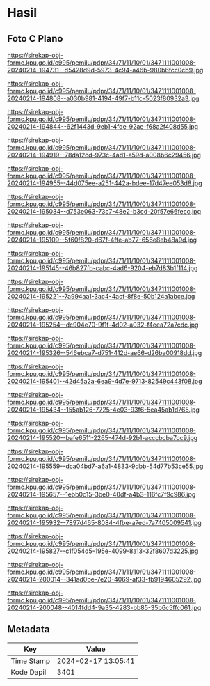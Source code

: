 # Hasil

## Foto C Plano

https://sirekap-obj-formc.kpu.go.id/c995/pemilu/pdpr/34/71/11/10/01/3471111001008-20240214-194731--d5428d9d-5973-4c94-a46b-980b6fcc0cb9.jpg

https://sirekap-obj-formc.kpu.go.id/c995/pemilu/pdpr/34/71/11/10/01/3471111001008-20240214-194808--a030b981-4194-49f7-b11c-5023f80932a3.jpg

https://sirekap-obj-formc.kpu.go.id/c995/pemilu/pdpr/34/71/11/10/01/3471111001008-20240214-194844--62f1443d-9eb1-4fde-92ae-f68a2f408d55.jpg

https://sirekap-obj-formc.kpu.go.id/c995/pemilu/pdpr/34/71/11/10/01/3471111001008-20240214-194919--78da12cd-973c-4ad1-a59d-a008b6c29456.jpg

https://sirekap-obj-formc.kpu.go.id/c995/pemilu/pdpr/34/71/11/10/01/3471111001008-20240214-194955--44d075ee-a251-442a-bdee-17d47ee053d8.jpg

https://sirekap-obj-formc.kpu.go.id/c995/pemilu/pdpr/34/71/11/10/01/3471111001008-20240214-195034--d753e063-73c7-48e2-b3cd-20f57e66fecc.jpg

https://sirekap-obj-formc.kpu.go.id/c995/pemilu/pdpr/34/71/11/10/01/3471111001008-20240214-195109--5f60f820-d67f-4ffe-ab77-656e8eb48a9d.jpg

https://sirekap-obj-formc.kpu.go.id/c995/pemilu/pdpr/34/71/11/10/01/3471111001008-20240214-195145--46b827fb-cabc-4ad6-9204-eb7d83b1f114.jpg

https://sirekap-obj-formc.kpu.go.id/c995/pemilu/pdpr/34/71/11/10/01/3471111001008-20240214-195221--7a994aa1-3ac4-4acf-8f8e-50b124a1abce.jpg

https://sirekap-obj-formc.kpu.go.id/c995/pemilu/pdpr/34/71/11/10/01/3471111001008-20240214-195254--dc904e70-9f1f-4d02-a032-f4eea72a7cdc.jpg

https://sirekap-obj-formc.kpu.go.id/c995/pemilu/pdpr/34/71/11/10/01/3471111001008-20240214-195326--546ebca7-d751-412d-ae66-d26ba00918dd.jpg

https://sirekap-obj-formc.kpu.go.id/c995/pemilu/pdpr/34/71/11/10/01/3471111001008-20240214-195401--42d45a2a-6ea9-4d7e-9713-82549c443f08.jpg

https://sirekap-obj-formc.kpu.go.id/c995/pemilu/pdpr/34/71/11/10/01/3471111001008-20240214-195434--155ab126-7725-4e03-93f6-5ea45ab1d765.jpg

https://sirekap-obj-formc.kpu.go.id/c995/pemilu/pdpr/34/71/11/10/01/3471111001008-20240214-195520--bafe6511-2265-474d-92b1-acccbcba7cc9.jpg

https://sirekap-obj-formc.kpu.go.id/c995/pemilu/pdpr/34/71/11/10/01/3471111001008-20240214-195559--dca04bd7-a6a1-4833-9dbb-54d77b53ce55.jpg

https://sirekap-obj-formc.kpu.go.id/c995/pemilu/pdpr/34/71/11/10/01/3471111001008-20240214-195657--1ebb0c15-3be0-40df-a4b3-116fc7f9c986.jpg

https://sirekap-obj-formc.kpu.go.id/c995/pemilu/pdpr/34/71/11/10/01/3471111001008-20240214-195932--7897d465-8084-4fbe-a7ed-7a7405009541.jpg

https://sirekap-obj-formc.kpu.go.id/c995/pemilu/pdpr/34/71/11/10/01/3471111001008-20240214-195827--c1f054d5-195e-4099-8a13-32f8607d3225.jpg

https://sirekap-obj-formc.kpu.go.id/c995/pemilu/pdpr/34/71/11/10/01/3471111001008-20240214-200014--341ad0be-7e20-4069-af33-fb9194605292.jpg

https://sirekap-obj-formc.kpu.go.id/c995/pemilu/pdpr/34/71/11/10/01/3471111001008-20240214-200048--4014fdd4-9a35-4283-bb85-35b6c5ffc061.jpg


## Metadata

| Key        | Value               |
| ---------- | ------------------- |
| Time Stamp | 2024-02-17 13:05:41 |
| Kode Dapil | 3401                |



